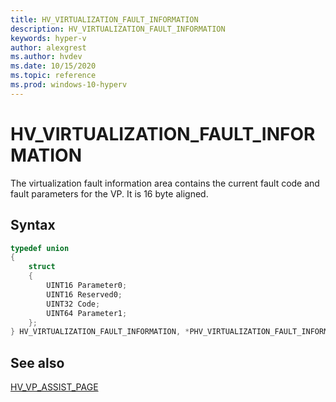 ```yaml
---
title: HV_VIRTUALIZATION_FAULT_INFORMATION
description: HV_VIRTUALIZATION_FAULT_INFORMATION
keywords: hyper-v
author: alexgrest
ms.author: hvdev
ms.date: 10/15/2020
ms.topic: reference
ms.prod: windows-10-hyperv
---
```


# HV_VIRTUALIZATION_FAULT_INFORMATION

The virtualization fault information area contains the current fault code and fault parameters for the VP. It is 16 byte aligned.

## Syntax

```c
typedef union
{
    struct
    {
        UINT16 Parameter0;
        UINT16 Reserved0;
        UINT32 Code;
        UINT64 Parameter1;
    };
} HV_VIRTUALIZATION_FAULT_INFORMATION, *PHV_VIRTUALIZATION_FAULT_INFORMATION;
 ```

## See also

 [HV_VP_ASSIST_PAGE](HV_VP_ASSIST_PAGE.md)
